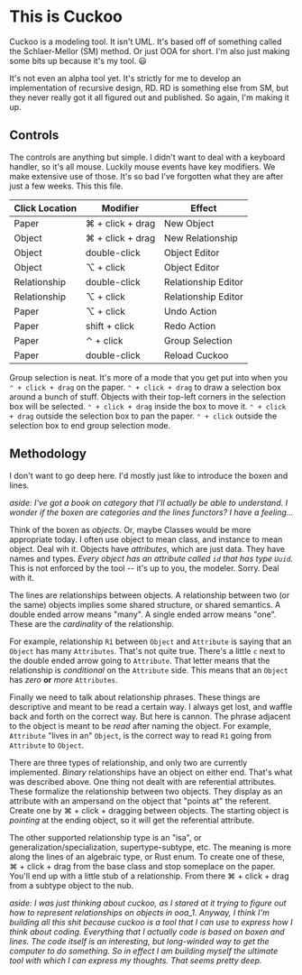 # This is Cuckoo

Cuckoo is a modeling tool.
It isn't UML.
It's based off of something called the Schlaer-Mellor (SM) method.
Or just OOA for short.
I'm also just making some bits up because it's my tool. 😃

It's not even an alpha tool yet.
It's strictly for me to develop an implementation of recursive design, RD.
RD is something else from SM, but they never really got it all figured out and published.
So again, I'm making it up.

## Controls

The controls are anything but simple.
I didn't want to deal with a keyboard handler, so it's all mouse.
Luckily mouse events have key modifiers.
We make extensive use of those.
It's so bad I've forgotten what they are after just a few weeks.
This this file.

| Click Location | Modifier         | Effect              |
| -------------- | ---------------- | ------------------- |
| Paper          | ⌘ + click + drag | New Object          |
| Object         | ⌘ + click + drag | New Relationship    |
| Object         | double-click     | Object Editor       |
| Object         | ⌥ + click        | Object Editor       |
| Relationship   | double-click     | Relationship Editor |
| Relationship   | ⌥ + click        | Relationship Editor |
| Paper          | ⌥ + click        | Undo Action         |
| Paper          | shift + click    | Redo Action         |
| Paper          | ⌃ + click        | Group Selection     |
| Paper          | double-click     | Reload Cuckoo       |

Group selection is neat.
It's more of a mode that you get put into when you `⌃ + click + drag` on the paper.
`⌃ + click + drag` to draw a selection box around a bunch of stuff.
Objects with their top-left corners in the selection box will be selected.
`⌃ + click + drag` inside the box to move it.
`⌃ + click + drag` outside the selection box to pan the paper.
`⌃ + click` outside the selection box to end group selection mode.

## Methodology

I don't want to go deep here.
I'd mostly just like to introduce the boxen and lines.

_aside: I've got a book on category that I'll actually be able to understand.
I wonder if the boxen are categories and the lines functors?
I have a feeling..._

Think of the boxen as _objects_.
Or, maybe Classes would be more appropriate today.
I often use object to mean class, and instance to mean object.
Deal wih it.
Objects have _attributes_, which are just data.
They have names and types.
_Every object has an attribute called `id` that has type `Uuid`._
This is not enforced by the tool -- it's up to you, the modeler.
Sorry.
Deal with it.

The lines are relationships between objects.
A relationship between two (or the same) objects implies some shared structure, or shared semantics.
A double ended arrow means "many".
A single ended arrow means "one".
These are the _cardinality_ of the relationship.

For example, relationship `R1` between `Object` and `Attribute` is saying that an `Object` has many `Attributes`.
That's not quite true.
There's a little `c` next to the double ended arrow going to `Attribute`.
That letter means that the relationship is _conditional_ on the `Attribute` side.
This means that an `Object` has _zero_ **or** _more_ `Attributes`.

Finally we need to talk about relationship phrases.
These things are descriptive and meant to be read a certain way.
I always get lost, and waffle back and forth on the correct way.
But here is cannon.
The phrase adjacent to the object is meant to be _read_ after naming the object.
For example, `Attribute` "lives in an" `Object`, is the correct way to read `R1` going from `Attribute` to `Object`.

There are three types of relationship, and only two are currently implemented.
_Binary_ relationships have an object on either end.
That's what was described above.
One thing not dealt with are referential attributes.
These formalize the relationship between two objects.
They display as an attribute with an ampersand on the object that "points at" the referent.
Create one by ⌘ + click + dragging between objects.
The starting object is _pointing_ at the ending object, so it will get the referential attribute.

The other supported relationship type is an "isa", or generalization/specialization, supertype-subtype, etc.
The meaning is more along the lines of an algebraic type, or Rust enum.
To create one of these, ⌘ + click + drag from the base class and stop someplace on the paper.
You'll end up with a little stub of a relationship.
From there ⌘ + click + drag from a subtype object to the nub.

_aside: I was just thinking about cuckoo, as I stared at it trying to figure out how to represent relationships on objects in ooa_1.
Anyway, I think I'm building all this shit because cuckoo is a tool that I can use to express how I think about coding.
Everything that I actually code is based on boxen and lines.
The code itself is an interesting, but long-winded way to get the computer to do something.
So in effect I am building myself the ultimate tool with which I can express my thoughts.
That seems pretty deep._
